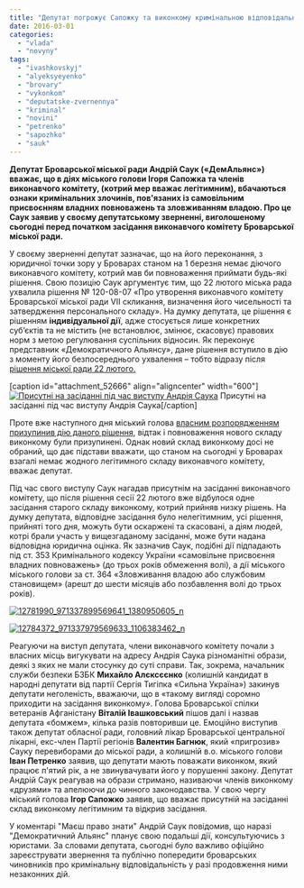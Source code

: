 ```yaml
---
title: "Депутат погрожує Сапожку та виконкому кримінальною відповідальністю за узурпацію влади"
date: 2016-03-01
categories: 
  - "vlada"
  - "novyny"
tags: 
  - "ivashkovskyj"
  - "alyeksyeyenko"
  - "brovary"
  - "vykonkom"
  - "deputatske-zvernennya"
  - "kriminal"
  - "novini"
  - "petrenko"
  - "sapozhko"
  - "sauk"
---
```


**Депутат Броварської міської ради Андрій Саук («ДемАльянс») вважає, що в діях міського голови Ігоря Сапожка та членів виконавчого комітету, (котрий мер вважає легітимним), вбачаються ознаки кримінальних злочинів, пов'язаних із самовільним присвоєнням владних повноважень та зловживанням владою. Про це Саук заявив у своєму депутатському зверненні, виголошеному сьогодні перед початком засідання виконавчого комітету Броварської міської ради.**

У своєму зверненні депутат зазначає, що на його переконання, з юридичної точки зору у Броварах станом на 1 березня немає діючого виконавчого комітету, котрий мав би повноваження приймати будь-які рішення. Свою позицію Саук аргументує тим, що 22 лютого міська рада ухвалила рішення № 120-08-07 «Про утворення виконавчого комітету Броварської міської ради VІІ скликання, визначення його чисельності та затвердження персонального складу». На думку депутата, це рішення є рішенням **індивідуальної дії**, адже стосується лише конкретних суб’єктів та не містить (не встановлює, змінює, скасовує) правових норм з метою регулювання суспільних відносин. Як переконує представник «Демократичного Альянсу», дане рішення вступило в дію з моменту його безпосереднього ухвалення – тобто відразу після [рішення міської ради 22 лютого.](https://mpz.brovary.org/klyuchova-sesiya-sapozhko-vtratyv-vynogradovu-svoboda-pidtrymala-regionala-ta-otrymala-sekretarya/)

\[caption id="attachment\_52666" align="aligncenter" width="600"\][![Присутні на засіданні під час виступу Андрія Саука](https://mpz.brovary.org/wp-content/uploads/2016/03/foto-2.jpg)](https://mpz.brovary.org/wp-content/uploads/2016/03/foto-2.jpg) Присутні на засіданні під час виступу Андрія Саука\[/caption\]

Проте вже наступного дня міський голова [власним розпорядженням призупинив дію даного рішення](https://mpz.brovary.org/sapozhko-naklav-veto-na-vchorashnye-rishennya-miskrady-ta-sklykaye-sesiyu-na-zavtra/), відтак і повноваження нового складу виконкому були призупинені. Однак новий склад виконкому досі не обраний, що дає підстави вважати, що станом на сьогодні у Броварах взагалі немає жодного легітимного складу виконавчого комітету, вважає депутат.

Під час свого виступу Саук нагадав присутнім на засіданні виконавчого комітету, що після рішення сесії 22 лютого вже відбулося одне засідання старого складу виконкому, котрий прийняв низку рішень. На думку депутата, відповідне засідання було нелегітимним, усі рішення, прийняті того дня, можуть бути оскаржені та скасовані, а діям людей, котрі брали участь у вищезгаданому засіданні, може бути надана відповідна юридична оцінка. Як зазначив Саук, подібні дії підпадають під ст. 353 Кримінального кодексу України «самовільне присвоєння владних повноважень» (до трьох років обмеження волі), а дії міського міського голови за ст. 364 «Зловживання владою або службовим становищем» (арешт до шести місяців або позбавлення волі до трьох років).

[![12781990_971337899569641_1380950605_n](https://mpz.brovary.org/wp-content/uploads/2016/03/12781990_971337899569641_1380950605_n.jpg)](https://mpz.brovary.org/wp-content/uploads/2016/03/12781990_971337899569641_1380950605_n.jpg)

[![12784372_971337979569633_1106383462_n](https://mpz.brovary.org/wp-content/uploads/2016/03/12784372_971337979569633_1106383462_n.jpg)](https://mpz.brovary.org/wp-content/uploads/2016/03/12784372_971337979569633_1106383462_n.jpg)

Реагуючи на виступ депутата, члени виконавчого комітету почали з власних місць вигукувати на адресу Андрія Саука різноманітні образи, деякі з яких не мали стосунку до суті справи. Так, зокрема, начальник служби безпеки БЗБК **Михайло Алєксєєнко** (колишній кандидат в народні депутати від партії Сергія Тигіпка «Сильна Україна») закинув депутати неголеність, вважаючи, що в «такому вигляді соромно приходити на засідання виконкому». Голова Броварської спілки ветеранів Афганістану **Віталій Івашковський** пішов далі і назвав депутата «бомжем», кілька разів повторивши це. Емоційно виступив також депутат обласної ради, головний лікар Броварської центральної лікарні, екс-член Партії регіонів **Валентин Багнюк**, який «пригрозив» Сауку перевиборами до міської ради, а колишній в.о. міського голови **Іван Петренко** заявив, що депутати мають поважати виконком, який працює п'ятий рік, а не звинувачувати його у порушенні закону. Депутат Андрій Саук реагував на образи стримано, називаючи членів виконкому «друзями» та апелюючи до чинного законодавства. У свою чергу міський голова **Ігор Сапожко** заявив, що вважає присутній на засіданні склад виконкому легітимним та відкрив засідання.

У коментарі "Маєш право знати" Андрій Саук повідомив, що наразі "Демократичний Альянс" планує свою подальші дії, консультуючись з юристами. За словами депутата, сьогодні було важливо офіційно зареєструвати звернення та публічно попередити броварських чиновників про кримінальну відповідальність у разі продовження ними незаконних дій.
